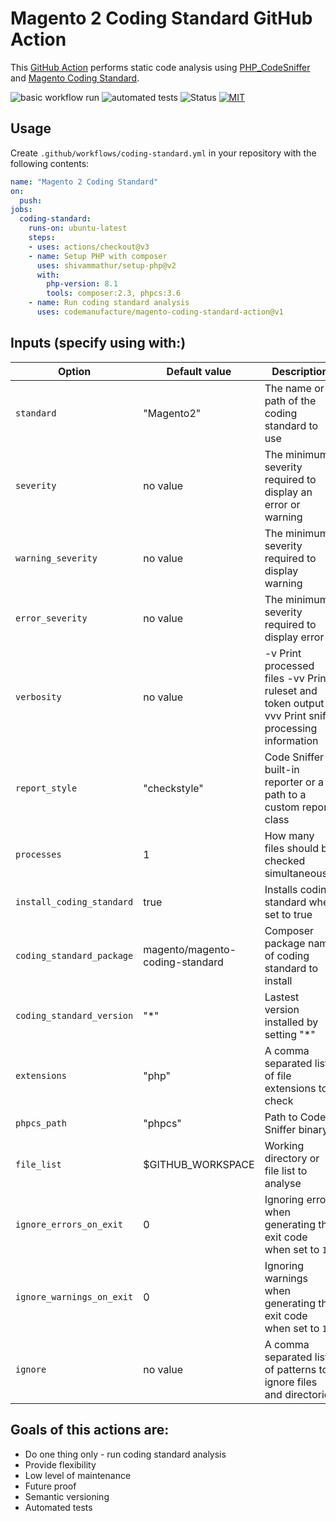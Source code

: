 # Magento 2 Coding Standard GitHub Action

This [GitHub Action](https://github.com/actions) performs static code analysis using [PHP_CodeSniffer](https://github.com/squizlabs/PHP_CodeSniffer) and [Magento Coding Standard](https://github.com/magento/magento-coding-standard).

![basic workflow run](https://github.com/codemanufacture/magento-coding-standard-action/actions/workflows/basic-workflow-test.yml/badge.svg)
![automated tests](https://github.com/codemanufacture/magento-coding-standard-action/actions/workflows/test.yml/badge.svg)
![Status](https://img.shields.io/badge/status-maintained-brightgreen)
[![MIT](https://img.shields.io/badge/license-MIT-green.svg)](./LICENSE)

## Usage

Create `.github/workflows/coding-standard.yml` in your repository with the following contents:

```yaml
name: "Magento 2 Coding Standard"
on:
  push:
jobs:
  coding-standard:
    runs-on: ubuntu-latest
    steps:
    - uses: actions/checkout@v3
    - name: Setup PHP with composer
      uses: shivammathur/setup-php@v2
      with:
        php-version: 8.1
        tools: composer:2.3, phpcs:3.6
    - name: Run coding standard analysis
      uses: codemanufacture/magento-coding-standard-action@v1
```

## Inputs (specify using with:)

| Option                    | Default value                   | Description                                                                                          |
|---------------------------|---------------------------------|------------------------------------------------------------------------------------------------------|
| `standard`                | "Magento2"                      | The name or path of the coding standard to use                                                       |
| `severity`                | no value                        | The minimum severity required to display an error or warning                                         |
| `warning_severity`        | no value                        | The minimum severity required to display warning                                                     |
| `error_severity`          | no value                        | The minimum severity required to display error                                                       |
| `verbosity`               | no value                        | -v Print processed files -vv Print ruleset and token output -vvv  Print sniff processing information |
| `report_style`            | "checkstyle"                    | Code Sniffer built-in reporter or a path to a custom report class                                    |
| `processes`               | 1                               | How many files should be checked simultaneously                                                      |
| `install_coding_standard` | true                            | Installs coding standard when set to true                                                            |
| `coding_standard_package` | magento/magento-coding-standard | Composer package name of coding standard to install                                                  |
| `coding_standard_version` | "*"                             | Lastest version installed by setting "*"                                                             |
| `extensions`              | "php"                           | A comma separated list of file extensions to check                                                   |
| `phpcs_path`              | "phpcs"                         | Path to Code Sniffer binary                                                                          |
| `file_list`               | $GITHUB_WORKSPACE               | Working directory or file list to analyse                                                            |
| `ignore_errors_on_exit`   | 0                               | Ignoring errors when generating the exit code when set to `1`                                        |
| `ignore_warnings_on_exit` | 0                               | Ignoring warnings when generating the exit code when set to `1`                                      |
| `ignore`                  | no value                        | A comma separated list of patterns to ignore files and directories                                   |


## Goals of this actions are:

* Do one thing only - run coding standard analysis
* Provide flexibility
* Low level of maintenance
* Future proof
* Semantic versioning
* Automated tests

